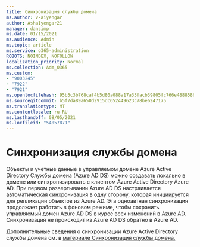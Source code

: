 ```yaml
---
title: Синхронизация службы домена
ms.author: v-aiyengar
author: AshaIyengar21
manager: dansimp
ms.date: 01/15/2021
ms.audience: Admin
ms.topic: article
ms.service: o365-administration
ROBOTS: NOINDEX, NOFOLLOW
localization_priority: Normal
ms.collection: Adm_O365
ms.custom:
- "9003245"
- "7922"
- "7921"
ms.openlocfilehash: 95b5c3b768caf4b5d80a088a17a33facb39805fc766e4888586ae052d91681e3
ms.sourcegitcommit: b5f7da89a650d2915dc652449623c78be6247175
ms.translationtype: MT
ms.contentlocale: ru-RU
ms.lasthandoff: 08/05/2021
ms.locfileid: "54057871"
---
```

# <a name="domain-service-synchronization"></a>Синхронизация службы домена

Объекты и учетные данные в управляемом домене Azure Active Directory Службы домена (Azure AD DS) можно создавать локально в домене или синхронизировать с клиентом Azure Active Directory Azure AD. При первом развертывании Azure AD DS настраивается автоматическая синхронизация в одну сторону, которая инициируется для репликации объектов из Azure AD. Эта одноавтная синхронизация продолжает работать в фоновом режиме, чтобы сохранить управляемый домен Azure AD DS в курсе всех изменений в Azure AD. Синхронизация не происходит из Azure AD DS обратно в Azure AD.

Дополнительные сведения о синхронизации Azure Active Directory службы домена см. в [материале Синхронизация службы домена.](https://docs.microsoft.com/azure/active-directory-domain-services/synchronization) 
